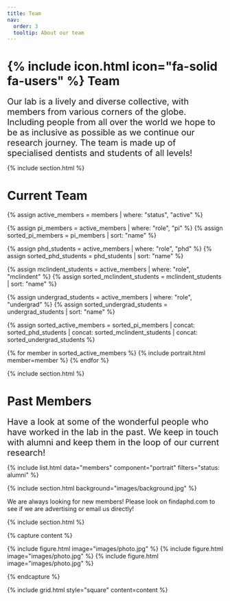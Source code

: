 ```yaml
---
title: Team
nav:
  order: 3
  tooltip: About our team
---
```


# {% include icon.html icon="fa-solid fa-users" %} Team

<span style="font-size: 20px;">
Our lab is a lively and diverse collective, with members from various corners of the globe. Including people from all over the world we hope to be as inclusive as possible as we continue our research journey. The team is made up of specialised dentists and students of all levels!
</span>

{% include section.html %}

# Current Team 

{% assign active_members = members | where: "status", "active" %}

{% assign pi_members = active_members | where: "role", "pi" %}
{% assign sorted_pi_members = pi_members | sort: "name" %}

{% assign phd_students = active_members | where: "role", "phd" %}
{% assign sorted_phd_students = phd_students | sort: "name" %}

{% assign mclindent_students = active_members | where: "role", "mclindent" %}
{% assign sorted_mclindent_students = mclindent_students | sort: "name" %}

{% assign undergrad_students = active_members | where: "role", "undergrad" %}
{% assign sorted_undergrad_students = undergrad_students | sort: "name" %}

{% assign sorted_active_members = sorted_pi_members | concat: sorted_phd_students | concat: sorted_mclindent_students | concat: sorted_undergrad_students %}

{% for member in sorted_active_members %}
    {% include portrait.html member=member %}
{% endfor %}

{% include section.html %}

# Past Members

<span style="font-size: 20px;">
Have a look at some of the wonderful people who have worked in the lab in the past. We keep in touch with alumni and keep them in the loop of our current research!
</span>

{% include list.html data="members" component="portrait" filters="status: alumni" %}

{% include section.html background="images/background.jpg" %}

We are always looking for new members! Please look on findaphd.com to see if we are advertising or email us directly!

{% include section.html %}

{% capture content %}

{% include figure.html image="images/photo.jpg" %}
{% include figure.html image="images/photo.jpg" %}
{% include figure.html image="images/photo.jpg" %}

{% endcapture %}

{% include grid.html style="square" content=content %}
